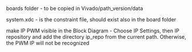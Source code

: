 boards folder - to be copied in Vivado/path_version/data

system.xdc - is the constraint file, should exist also in the board folder

make IP PWM visible in the Block Diagram - Choose IP Settings, then IP repository and add the directory ip_repo from the current path. Otherwise, the PWM IP will not be recognized

